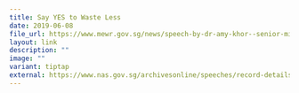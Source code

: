 ```yaml
---
title: Say YES to Waste Less
date: 2019-06-08
file_url: https://www.mewr.gov.sg/news/speech-by-dr-amy-khor--senior-minister-of-state-for-the-environment-and-water-resources--at-the-launch-of-the-say-yes-to-waste-less-campaign-at-ikea-tampines--8-june-2019
layout: link
description: ""
image: ""
variant: tiptap
external: https://www.nas.gov.sg/archivesonline/speeches/record-details/9c38b3eb-4327-11eb-85f4-005056a7c31c
---
```

